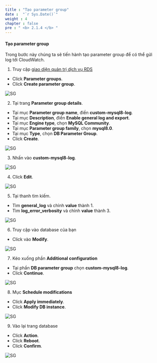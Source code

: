 ```yaml
---
title : "Tạo parameter group"
date :  "`r Sys.Date()`" 
weight : 4
chapter : false
pre : " <b> 2.1.4 </b> "
---
```


#### Tạo parameter group

Trong bước này chúng ta sẽ tiến hành tạo parameter group để có thể gửi log tới CloudWatch.

1. Truy cập [giao diện quản trị dịch vụ RDS](https://console.aws.amazon.com/rds/)
  + Click **Parameter groups**. 
  + Click **Create parameter group**.

![SG](/images/2.prerequisite/021-createpargroup.png)

2. Tại trang **Parameter group details**. 
  + Tại mục **Parameter group name**, điền **custom-mysql8-log**.
  + Tại mục **Description**, điền **Enable general log and export**.
  + Tại mục **Engine type**, chọn **MySQL Community**.
  + Tại mục **Parameter group family**, chọn **mysql8.0**.
  + Tại mục **Type**, chọn **DB Parameter Group**.
  + Click **Create**.

![SG](/images/2.prerequisite/022-createpargroup.png)

3. Nhấn vào **custom-mysql8-log**.

![SG](/images/2.prerequisite/023-createpargroup.png)

4. Click **Edit**.

![SG](/images/2.prerequisite/024-createpargroup.png)

5. Tại thanh tìm kiếm.
  + Tìm **general_log** và chỉnh **value** thành 1.
  + Tìm **log_error_verbosity** và chỉnh **value** thành 3.

![SG](/images/2.prerequisite/025-createpargroup.png)

6. Truy cập vào database của bạn
  + Click vào **Modify**.

![SG](/images/2.prerequisite/026-createpargroup.png)

7. Kéo xuống phần **Additional configuration**
  + Tại phần **DB parameter group** chọn **custom-mysql8-log**.
  + Click **Continue**.

![SG](/images/2.prerequisite/027-createpargroup.png)

8. Mục **Schedule modifications**
  + Click **Apply immediately**.
  + Click **Modify DB instance**.

![SG](/images/2.prerequisite/028-createpargroup.png)

9. Vào lại trang database
  + Click **Action**.
  + Click **Reboot**.
  + Click **Confirm**.

![SG](/images/2.prerequisite/029-createpargroup.png)
